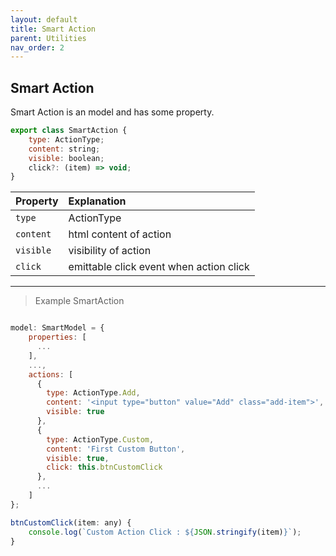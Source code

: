 ```yaml
---
layout: default
title: Smart Action
parent: Utilities
nav_order: 2
---
```


## Smart Action

Smart Action is an model and has some property.

```javascript
export class SmartAction {
    type: ActionType;
    content: string;
    visible: boolean;
    click?: (item) => void;
}
```

| Property  | Explanation                          |
|:----------|:-------------------------------------|
| `type`    | ActionType   |
| `content`      | html content of action                  |
| `visible`      | visibility of action              |
| `click`      |  emittable click event when action click               |

---

> Example SmartAction

```javascript

model: SmartModel = {
    properties: [
      ...
    ],
    ...,
    actions: [
      {
        type: ActionType.Add,
        content: '<input type="button" value="Add" class="add-item">',
        visible: true
      },
      {
        type: ActionType.Custom,
        content: 'First Custom Button',
        visible: true,
        click: this.btnCustomClick
      },
      ...
    ]
};

btnCustomClick(item: any) {
    console.log(`Custom Action Click : ${JSON.stringify(item)}`);
}
```
